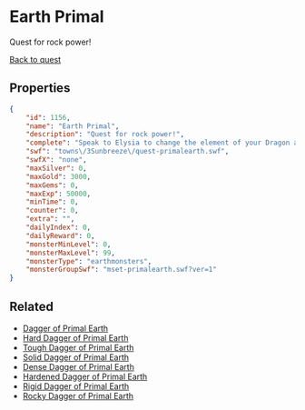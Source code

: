 # Earth Primal

Quest for rock power!

[Back to quest](../quests.md)

## Properties

```json
{
    "id": 1156,
    "name": "Earth Primal",
    "description": "Quest for rock power!",
    "complete": "Speak to Elysia to change the element of your Dragon and attune its primal power!",
    "swf": "towns\/3Sunbreeze\/quest-primalearth.swf",
    "swfX": "none",
    "maxSilver": 0,
    "maxGold": 3000,
    "maxGems": 0,
    "maxExp": 50000,
    "minTime": 0,
    "counter": 0,
    "extra": "",
    "dailyIndex": 0,
    "dailyReward": 0,
    "monsterMinLevel": 0,
    "monsterMaxLevel": 99,
    "monsterType": "earthmonsters",
    "monsterGroupSwf": "mset-primalearth.swf?ver=1"
}
```

## Related

- [Dagger of Primal Earth](../items/11971-dagger-of-primal-earth.md)
- [Hard Dagger of Primal Earth](../items/11972-hard-dagger-of-primal-earth.md)
- [Tough Dagger of Primal Earth](../items/11973-tough-dagger-of-primal-earth.md)
- [Solid Dagger of Primal Earth](../items/11974-solid-dagger-of-primal-earth.md)
- [Dense Dagger of Primal Earth](../items/11975-dense-dagger-of-primal-earth.md)
- [Hardened Dagger of Primal Earth](../items/11976-hardened-dagger-of-primal-earth.md)
- [Rigid Dagger of Primal Earth](../items/11977-rigid-dagger-of-primal-earth.md)
- [Rocky Dagger of Primal Earth](../items/11978-rocky-dagger-of-primal-earth.md)

